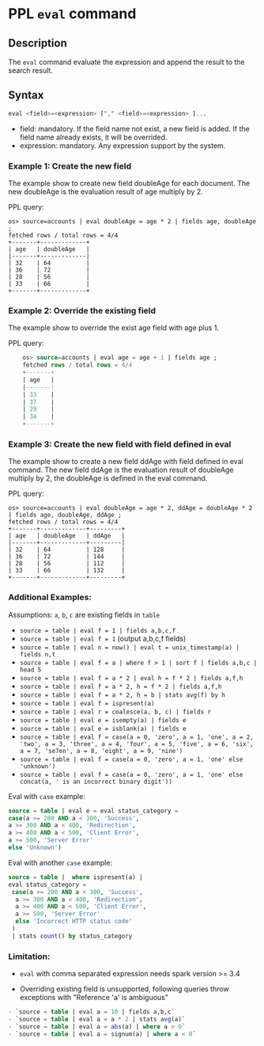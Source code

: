 # PPL `eval` command

## Description
 The ``eval`` command evaluate the expression and append the result to the search result.


## Syntax
```sql
eval <field>=<expression> ["," <field>=<expression> ]...
```
* field: mandatory. If the field name not exist, a new field is added. If the field name already exists, it will be overrided.
* expression: mandatory. Any expression support by the system.

### Example 1: Create the new field

The example show to create new field doubleAge for each document. The new doubleAge is the evaluation result of age multiply by 2.

PPL query:

    os> source=accounts | eval doubleAge = age * 2 | fields age, doubleAge ;
    fetched rows / total rows = 4/4
    +-------+-------------+
    | age   | doubleAge   |
    |-------+-------------|
    | 32    | 64          |
    | 36    | 72          |
    | 28    | 56          |
    | 33    | 66          |
    +-------+-------------+


### Example 2: Override the existing field

The example show to override the exist age field with age plus 1.

PPL query:
```sql
    os> source=accounts | eval age = age + 1 | fields age ;
    fetched rows / total rows = 4/4
    +-------+
    | age   |
    |-------|
    | 33    |
    | 37    |
    | 29    |
    | 34    |
    +-------+
```

### Example 3: Create the new field with field defined in eval

The example show to create a new field ddAge with field defined in eval command. The new field ddAge is the evaluation result of doubleAge multiply by 2, the doubleAge is defined in the eval command.

PPL query:

    os> source=accounts | eval doubleAge = age * 2, ddAge = doubleAge * 2 | fields age, doubleAge, ddAge ;
    fetched rows / total rows = 4/4
    +-------+-------------+---------+
    | age   | doubleAge   | ddAge   |
    |-------+-------------+---------|
    | 32    | 64          | 128     |
    | 36    | 72          | 144     |
    | 28    | 56          | 112     |
    | 33    | 66          | 132     |
    +-------+-------------+---------+

### Additional Examples:
Assumptions: `a`, `b`, `c` are existing fields in `table`
- `source = table | eval f = 1 | fields a,b,c,f`
- `source = table | eval f = 1` (output a,b,c,f fields)
- `source = table | eval n = now() | eval t = unix_timestamp(a) | fields n,t`
- `source = table | eval f = a | where f > 1 | sort f | fields a,b,c | head 5`
- `source = table | eval f = a * 2 | eval h = f * 2 | fields a,f,h`
- `source = table | eval f = a * 2, h = f * 2 | fields a,f,h`
- `source = table | eval f = a * 2, h = b | stats avg(f) by h`
- `source = table | eval f = ispresent(a)`
- `source = table | eval r = coalesce(a, b, c) | fields r`
- `source = table | eval e = isempty(a) | fields e`
- `source = table | eval e = isblank(a) | fields e`
- `source = table | eval f = case(a = 0, 'zero', a = 1, 'one', a = 2, 'two', a = 3, 'three', a = 4, 'four', a = 5, 'five', a = 6, 'six', a = 7, 'se7en', a = 8, 'eight', a = 9, 'nine')`
- `source = table | eval f = case(a = 0, 'zero', a = 1, 'one' else 'unknown')`
- `source = table | eval f = case(a = 0, 'zero', a = 1, 'one' else concat(a, ' is an incorrect binary digit'))`

Eval with `case` example:
```sql
source = table | eval e = eval status_category =
case(a >= 200 AND a < 300, 'Success',
a >= 300 AND a < 400, 'Redirection',
a >= 400 AND a < 500, 'Client Error',
a >= 500, 'Server Error'
else 'Unknown')
```

Eval with another `case` example:

```sql
source = table |  where ispresent(a) |
eval status_category =
 case(a >= 200 AND a < 300, 'Success',
  a >= 300 AND a < 400, 'Redirection',
  a >= 400 AND a < 500, 'Client Error',
  a >= 500, 'Server Error'
  else 'Incorrect HTTP status code'
 )
 | stats count() by status_category
```

### Limitation:
 - `eval` with comma separated expression needs spark version >= 3.4

 - Overriding existing field is unsupported, following queries throw exceptions with "Reference 'a' is ambiguous"

```sql
- `source = table | eval a = 10 | fields a,b,c`
- `source = table | eval a = a * 2 | stats avg(a)`
- `source = table | eval a = abs(a) | where a > 0`
- `source = table | eval a = signum(a) | where a < 0`
```